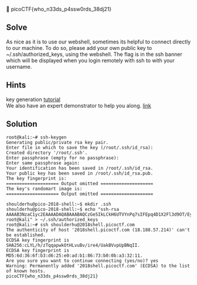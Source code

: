 :checkered_flag: picoCTF{who_n33ds_p4ssw0rds_38dj21}

## Solve
As nice as it is to use our webshell, sometimes its helpful to connect directly to our machine. To do so, please add your own public key to ~/.ssh/authorized_keys, using the webshell. The flag is in the ssh banner which will be displayed when you login remotely with ssh to with your username.

## Hints
key generation [tutorial](https://confluence.atlassian.com/bitbucketserver/creating-ssh-keys-776639788.html)  
We also have an expert demonstrator to help you along. [link](https://www.youtube.com/watch?v=3CN65ccfllU&list=PLJ_vkrXdcgH-lYlRV8O-kef2zWvoy79yP&index=4)

## Solution
```
root@kali:~# ssh-keygen 
Generating public/private rsa key pair.
Enter file in which to save the key (/root/.ssh/id_rsa): 
Created directory '/root/.ssh'.
Enter passphrase (empty for no passphrase): 
Enter same passphrase again: 
Your identification has been saved in /root/.ssh/id_rsa.
Your public key has been saved in /root/.ssh/id_rsa.pub.
The key fingerprint is:
==================== Output omitted ====================
The key's randomart image is:
==================== Output omitted ====================
```

```
shoulderhu@pico-2018-shell:~$ mkdir .ssh                              
shoulderhu@pico-2018-shell:~$ echo "ssh-rsa AAAAB3NzaC1yc2EAAAADAQABAAABAQCzGe5IkLCkH6UTVYnPq7sIFEpq4D1X2Fl3d9OT/EyuzEL931aHrH9PK/S7lKNlnU6c7fudCWEhYtN/i1ZAK4kUaRresvYiXM23dXiPvimhjrzUbxySaifKIkAoYNFPdtHa26MFTeca6+K+b6Mzzs4hXhnQhBQwMi5Q4XORnrhVpTq1hE1dEvDKJe+BwfzEDyn7ikN2gOFifpF8TRMFlhWC5ZP5nVdKko8vEfjC8VOyNvH0RlTix73OcYO/6nsqR14AeuTsOydHH86zY1AvdIYqhYy414Sd3UdfPSaTY8wXwU7rYnMSu6awz1uYaBRksp0gL6eFfe9uFfWl1D0kkgE3 root@kali" > ~/.ssh/authorized_keys  
root@kali:~# ssh shoulderhu@2018shell.picoctf.com
The authenticity of host '2018shell.picoctf.com (18.188.57.214)' can't be established.
ECDSA key fingerprint is SHA256:cLYL/h/zTqqapwkOtHLvuBv/ire4/UakBVvpUpBNqII.
ECDSA key fingerprint is MD5:6d:36:6f:b3:d6:25:e0:ad:b1:86:73:b0:0b:a3:32:11.
Are you sure you want to continue connecting (yes/no)? yes
Warning: Permanently added '2018shell.picoctf.com' (ECDSA) to the list of known hosts.
picoCTF{who_n33ds_p4ssw0rds_38dj21}
```

